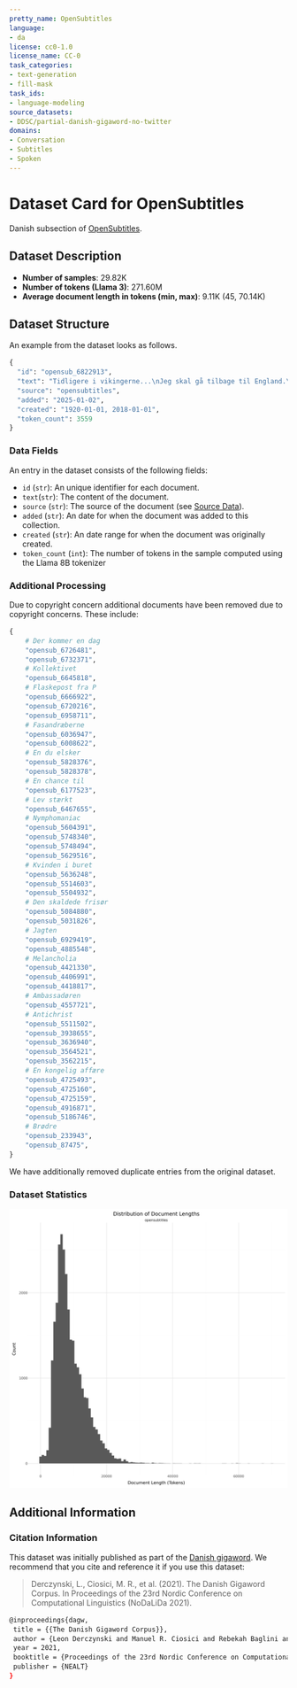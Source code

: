 ```yaml
---
pretty_name: OpenSubtitles
language:
- da
license: cc0-1.0
license_name: CC-0
task_categories:
- text-generation
- fill-mask
task_ids:
- language-modeling
source_datasets:
- DDSC/partial-danish-gigaword-no-twitter
domains:
- Conversation
- Subtitles
- Spoken
---
```


# Dataset Card for OpenSubtitles

<!-- START-SHORT DESCRIPTION -->
Danish subsection of [OpenSubtitles](https://opus.nlpl.eu/OpenSubtitles/corpus/version/OpenSubtitles).
<!-- END-SHORT DESCRIPTION -->


## Dataset Description

<!-- START-DESC-STATS -->
- **Number of samples**: 29.82K
- **Number of tokens (Llama 3)**: 271.60M
- **Average document length in tokens (min, max)**: 9.11K (45, 70.14K)
<!-- END-DESC-STATS -->


## Dataset Structure
An example from the dataset looks as follows.

<!-- START-SAMPLE -->
```py
{
  "id": "opensub_6822913",
  "text": "Tidligere i vikingerne...\nJeg skal gå tilbage til England.\nBurde være gået tilbage for lang tid side[...]",
  "source": "opensubtitles",
  "added": "2025-01-02",
  "created": "1920-01-01, 2018-01-01",
  "token_count": 3559
}
```

### Data Fields

An entry in the dataset consists of the following fields:

- `id` (`str`): An unique identifier for each document.
- `text`(`str`): The content of the document.
- `source` (`str`): The source of the document (see [Source Data](#source-data)).
- `added` (`str`): An date for when the document was added to this collection.
- `created` (`str`): An date range for when the document was originally created.
- `token_count` (`int`): The number of tokens in the sample computed using the Llama 8B tokenizer
<!-- END-SAMPLE -->


### Additional Processing

Due to copyright concern additional documents have been removed due to copyright concerns. These include:

```py
{
    # Der kommer en dag
    "opensub_6726481",
    "opensub_6732371",
    # Kollektivet
    "opensub_6645818",
    # Flaskepost fra P
    "opensub_6666922",
    "opensub_6720216",
    "opensub_6958711",
    # Fasandræberne
    "opensub_6036947",
    "opensub_6008622",
    # En du elsker
    "opensub_5828376",
    "opensub_5828378",
    # En chance til
    "opensub_6177523",
    # Lev stærkt
    "opensub_6467655",
    # Nymphomaniac
    "opensub_5604391",
    "opensub_5748340",
    "opensub_5748494",
    "opensub_5629516",
    # Kvinden i buret
    "opensub_5636248",
    "opensub_5514603",
    "opensub_5504932",
    # Den skaldede frisør
    "opensub_5084880",
    "opensub_5031826",
    # Jagten
    "opensub_6929419",
    "opensub_4885548",
    # Melancholia
    "opensub_4421330",
    "opensub_4406991",
    "opensub_4418817",
    # Ambassadøren
    "opensub_4557721",
    # Antichrist
    "opensub_5511502",
    "opensub_3938655",
    "opensub_3636940",
    "opensub_3564521",
    "opensub_3562215",
    # En kongelig affære
    "opensub_4725493",
    "opensub_4725160",
    "opensub_4725159",
    "opensub_4916871",
    "opensub_5186746",
    # Brødre
    "opensub_233943",
    "opensub_87475",
}
```

We have additionally removed duplicate entries from the original dataset.

### Dataset Statistics

<!-- START-DATASET PLOTS -->
<p align="center">
<img src="./images/dist_document_length.png" width="600" style="margin-right: 10px;" />
</p>
<!-- END-DATASET PLOTS -->


## Additional Information


### Citation Information

This dataset was initially published as part of the [Danish gigaword](https://huggingface.co/danish-foundation-models). We recommend that you cite and reference it if you use this dataset:

> Derczynski, L., Ciosici, M. R., et al. (2021). The Danish Gigaword Corpus. In Proceedings of the 23rd Nordic Conference on Computational Linguistics (NoDaLiDa 2021).

```bash
@inproceedings{dagw,
 title = {{The Danish Gigaword Corpus}},
 author = {Leon Derczynski and Manuel R. Ciosici and Rebekah Baglini and Morten H. Christiansen and Jacob Aarup Dalsgaard and Riccardo Fusaroli and Peter Juel Henrichsen and Rasmus Hvingelby and Andreas Kirkedal and Alex Speed Kjeldsen and Claus Ladefoged and Finn Årup Nielsen and Jens Madsen and Malte Lau Petersen and Jonathan Hvithamar Rystrøm and Daniel Varab},
 year = 2021,
 booktitle = {Proceedings of the 23rd Nordic Conference on Computational Linguistics},
 publisher = {NEALT}
}
```
